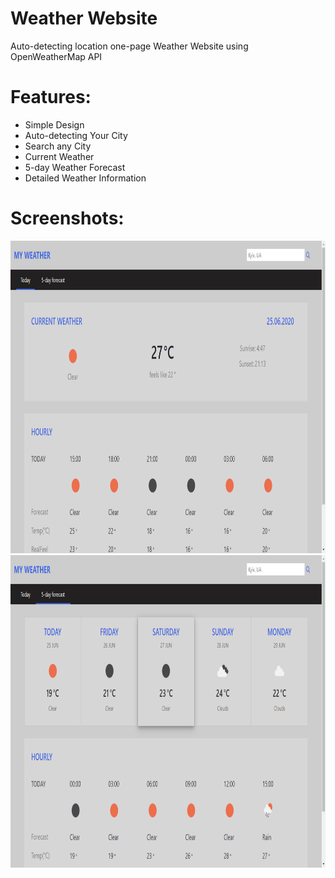 # Weather Website

Auto-detecting location one-page Weather Website using OpenWeatherMap API

# Features:

- Simple Design
- Auto-detecting Your City
- Search any City
- Current Weather
- 5-day Weather Forecast
- Detailed Weather Information

# Screenshots:

<img src= "screenshots/today.png" height="500px"/>

<img src= "screenshots/week.png" height="500px"/>
